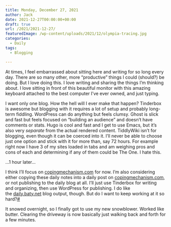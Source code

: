 ```yaml
---
title: Monday, December 27, 2021
author: Jack
date: 2021-12-27T00:00:00+00:00
draft: true
url: /2021/2021-12-27/
featuredImage: /wp-content/uploads/2021/12/olympia-tracing.jpg
categories:
  - Daily
tags:
  - Blogging

---
```

At times, I feel embarrassed about sitting here and writing for so long every day. There are so many other, more &#8220;productive&#8221; things I could (should?) be doing. But I love doing this. I love writing and sharing the things I&#8217;m thinking about. I love sitting in front of this beautiful monitor with this amazing keyboard attached to the best computer I&#8217;ve ever owned, and just typing.

I want only one blog. How the hell will I ever make that happen? Tinderbox is awesome but blogging with it requires a lot of setup and probably long-term fiddling. WordPress can do anything but feels clumsy. Ghost is slick and fast but feels focused on &#8220;building an audience&#8221; and doesn&#8217;t have comments or stats. Hugo is cool and fast and I get to use Emacs, but it&#8217;s also very&nbsp;_separate_&nbsp;from the actual rendered content. TiddlyWiki isn&#8217;t for blogging, even though it can be coerced into it. I&#8217;ll never be able to choose just one option and stick with it for more than, say 72 hours. For example right now I have 3 of my sites loaded in tabs and am weighing pros and cons of each and determining if any of them could be The One. I hate this.

&#8230;1 hour later&#8230;

I think I&#8217;ll focus on&nbsp;[copingmechanism.com][2]&nbsp;for now. I&#8217;m also considering either copying these daily notes into a daily post on&nbsp;[copingmechanism.com][2], or not publishing to the daily blog at all. I&#8217;ll just use Tinderbox for writing and organizing, then use WordPress for publishing. I do like the&nbsp;[daily.baty.net][3]&nbsp;blog output, though. But do I want to keep working at it so hard?[#][4]

It snowed overnight, so I finally got to use my new snowblower. Worked like butter. Clearing the driveway is now basically just walking back and forth for a few minutes.

 [1]: http://localhost/img/2021/20211227-spiders.png
 [2]: http://baty.net/
 [3]: http://daily.baty.net/
 [4]: http://localhost/posts/2021/12/27/I-got-to-use-my-new-snow.html

